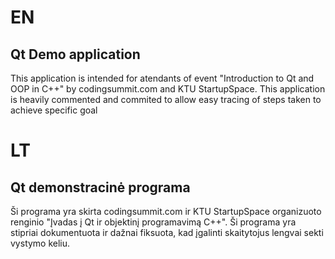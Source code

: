 # EN

## Qt Demo application

This application is intended for atendants of event "Introduction to Qt and OOP in C++" by codingsummit.com and KTU StartupSpace.
This application is heavily commented and commited to allow easy tracing of steps taken to achieve specific goal

# LT

## Qt demonstracinė programa

Ši programa yra skirta codingsummit.com ir KTU StartupSpace organizuoto renginio "Įvadas į Qt ir objektinį programavimą C++".
Ši programa yra stipriai dokumentuota ir dažnai fiksuota, kad įgalinti skaitytojus lengvai sekti vystymo keliu.
